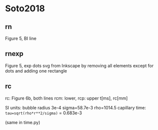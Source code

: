 # Soto2018

## rn
Figure 5, BI line

## rnexp
Figure 5, exp dots
svg from Inkscape by removing all elements except for dots 
and adding one rectangle

## rc
rc: Figure 6b, both lines
rcm: lower, rcp: upper
t[ms], rc[mm]

SI units:
bubble radius 3e-4
sigma=58.7e-3
rho=1014.5
capillary time: `tau=sqrt(rho*r**2/sigma)` = 0.683e-3

(same in time.py)
